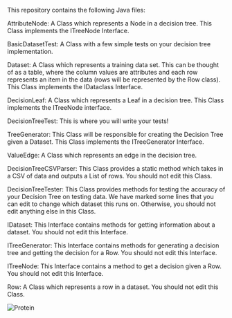 This repository contains the following Java files:

AttributeNode: A Class which represents a Node in a decision tree. This Class implements the ITreeNode Interface.

BasicDatasetTest: A Class with a few simple tests on your decision tree implementation.

Dataset: A Class which represents a training data set. This can be thought of as a table, where the column values are
attributes and each row represents an item in the data (rows will be represented by the Row class). This Class
implements the IDataclass Interface.

DecisionLeaf: A Class which represents a Leaf in a decision tree. This Class implements the ITreeNode interface.

DecisionTreeTest: This is where you will write your tests!

TreeGenerator: This Class will be responsible for creating the Decision Tree given a Dataset. This Class implements
the ITreeGenerator Interface.

ValueEdge: A Class which represents an edge in the decision tree.

DecisionTreeCSVParser: This Class provides a static method which takes in a CSV of data and outputs a List of rows. You
should not edit this Class.

DecisionTreeTester: This Class provides methods for testing the accuracy of your Decision Tree on testing data.
We have marked some lines that you can edit to change which dataset this runs on. Otherwise, you should not edit
anything else in this Class.

IDataset: This Interface contains methods for getting information about a dataset. You should not edit this Interface.

ITreeGenerator: This Interface contains methods for generating a decision tree and getting the decision for a Row.
You should not edit this Interface.

ITreeNode: This Interface contains a method to get a decision given a Row. You should not edit this Interface.

Row: A Class which represents a row in a dataset. You should not edit this Class.

![Protein](https://github.com/lukegriley/DecisionTree/assets/70218073/6b4233dd-386a-4b3c-bed5-ac4645fc7e36)

